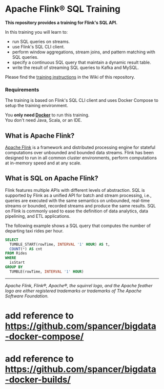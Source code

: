 # Apache Flink® SQL Training

**This repository provides a training for Flink's SQL API.**

In this training you will learn to:

* run SQL queries on streams.
* use Flink's SQL CLI client.
* perform window aggregations, stream joins, and pattern matching with SQL queries.
* specify a continuous SQL query that maintain a dynamic result table.
* write the result of streaming SQL queries to Kafka and MySQL.

Please find the [training instructions](https://github.com/ververica/sql-training/wiki) in the Wiki of this repository.

### Requirements

The training is based on Flink's SQL CLI client and uses Docker Compose to setup the training environment.

You **only need [Docker](https://www.docker.com/)** to run this training. </br>
You don't need Java, Scala, or an IDE.

## What is Apache Flink?

[Apache Flink](https://flink.apache.org) is a framework and distributed processing engine for stateful computations over unbounded and bounded data streams. Flink has been designed to run in all common cluster environments, perform computations at in-memory speed and at any scale.

## What is SQL on Apache Flink?

Flink features multiple APIs with different levels of abstraction. SQL is supported by Flink as a unified API for batch and stream processing, i.e., queries are executed with the same semantics on unbounded, real-time streams or bounded, recorded streams and produce the same results. SQL on Flink is commonly used to ease the definition of data analytics, data pipelining, and ETL applications.

The following example shows a SQL query that computes the number of departing taxi rides per hour. 

```sql
SELECT
  TUMBLE_START(rowTime, INTERVAL '1' HOUR) AS t,
  COUNT(*) AS cnt
FROM Rides
WHERE
  isStart
GROUP BY 
  TUMBLE(rowTime, INTERVAL '1' HOUR)
```

----

*Apache Flink, Flink®, Apache®, the squirrel logo, and the Apache feather logo are either registered trademarks or trademarks of The Apache Software Foundation.*

# add reference to https://github.com/spancer/bigdata-docker-compose/
# add reference to https://github.com/spancer/bigdata-docker-builds/
 

